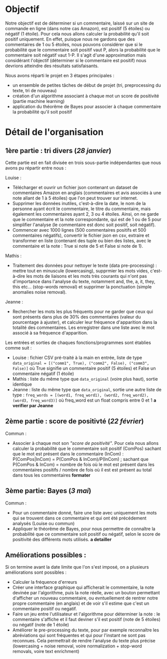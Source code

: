 # Objectif

Notre objectif est de déterminer si un commentaire, laissé sur un site de commande en ligne (dans notre cas Amazon), est positif (5 étoiles) ou négatif (1 étoile). Pour cela nous allons calculer la probabilité qu'il soit positif uniquement. En effet, puisque nous ne gardons que des commentaires de 1 ou 5 étoiles, nous pouvons considérer que si le probabilité que le commentaire soit positif vaut P, alors la probabilité que le commentaire soit négatif vaut 1-P. Il s'agit d'une approximation mais considérant l'objectif (déterminer si le commentaire est positif) nous devrions atteindre des résultats satisfaisants.

Nous avons réparti le projet en 3 étapes principales : 
 - un ensemble de petites tâches de début de projet (tri, preprocessing du texte, tri de nouveau)
 - création d'un algorithme associant à chaque mot un score de positivité (partie machine learning)
 - application du théorême de Bayes pour associer à chaque commentaire la probabilité qu'il soit positif


# Détail de l'organisation

## 1ère partie : tri divers (*28 janvier*)
Cette partie est en fait divisée en trois sous-partie indépendantes que nous avons pu répartir entre nous : 

Louise :
- Télécharger et ouvrir un fichier json contenant un dataset de commentaires Amazon en anglais (commentaires et avis associés à une note allant de 1 à 5 étoiles) que l'on peut trouver sur internet.
- Supprimer les données inutiles, c'est-à-dire la date, le nom de la personne ayant écrit le commentaire, le titre du commentaire, mais également les commentaires ayant 2, 3 ou 4 étoiles. Ainsi, on ne garde que le commentaire et la note correspondante, qui est de 1 ou de 5 pour simplifier l'analyse (le commentaire est donc soit positif, soit négatif).
- Commencer avec 1000 lignes (500 commentaires positifs et 500 commentaires négatifs), convertir le fichier json en csv, extraire et transformer en liste (contenant des tuple ou bien des listes, avec le commentaire et la note : True si note de 5 et False si note de 1).

Mathis :
- Traitement des données pour nettoyer le texte (data pre-processing) : mettre tout en minuscule (lowercasing), supprmier les mots vides, c'est-à-dire les mots de liaisons et les mots très courants qui n'ont pas d'importance dans l'analyse du texte, notamment and, the, a, it, they, this etc... (stop-words removal) et supprimer la ponctuation (simple anomalies noise removal).

Jeanne :
- Rechercher les mots les plus fréquents pour ne garder que ceux qui sont présents dans plus de 30% des commentaires (valeur du pourcentage à ajuster), et calculer leur fréquence d'apparition dans la totalité des commentaires. Les enregistrer dans une liste avec le mot associé à sa fréquence d'apparition.


Les entrées et sorties de chaques fonctions/programmes sont établies comme suit : 
 - Louise : fichier CSV pré-traité à la main en entrée, liste de type  `data_original = [("comm1", True), ("comm2", False), ("comm3", False)]` où True signifie un commentaire positif (5 étoiles) et False un commentaire négatif (1 étoile)
 - Mathis : liste du même type que `data_original` (voire plus haut), sortie identique
 - Jeanne : liste du même type que `data_original`, sortie une autre liste de type : `freq_words = [(word1, freq_word1), (word2, freq_word2), (word3, freq_word3)]` où freq_word est un float compris entre 0 et 1 **a verifier par Jeanne**


## 2ème partie : score de positivté (*22 février*)
Commun :
- Associer à chaque mot son *"score de positivité"*. Pour cela nous allons calculer la probabilité que le commentaire soit positif (ComPos) sachant que le mot est présent dans le commentaire (InCom) :
P(ComPos|InCom) = P(ComPos & InCom)/P(InCom) ; sachant que P(ComPos & InCom) = nombre de fois où le mot est présent dans les commentaires positifs / nombre de fois où il est est présent au total dans tous les commentaires **formater**

## 3ème partie: Bayes (*3 mai*)
Commun :
- Pour un commentaire donné, faire une liste avec uniquement les mots qui se trouvent dans ce commentaire et qui ont été précédement analysés (Louise ou commun)
- Appliquer le théorême de Bayes, pour nous permettre de connaître la probabilité que ce commentaire soit positif ou négatif, selon le score de positivité des différents mots utilisés. **a detailler**


## Améliorations possibles :
Si on termine avant la date limite que l'on s'est imposé, on a plusieurs améliorations sont possibles :
- Calculer la fréquence d'erreurs
- Créer une interface graphique qui afficherait le commentaire, la note devinée par l'algorithme, puis la note réelle, avec un bouton permettant d'afficher un nouveau commentaire, ou evntuellement de rentrer notre propre commentaire (en anglais) et de voir s'il estime que c'est un commentaire positif ou negatif.
- Faire un jeu entre l'utilisateur et l'algorithme pour déterminer la note : le commentaire s'affiche et il faut deviner s'il est positif (note de 5 étoiles) ou négatif (note de 1 étoile)
- Améliorer le pre-processing du texte, pour par exemple reconnaître les abréviations qui sont fréquentes et qui pour l'instant ne sont pas reconnues. Cela permettrait de rendre l'analyse du texte plus précise (lowercasing + noise removal, voire normalization + stop-word removals, voire text enrichment)
